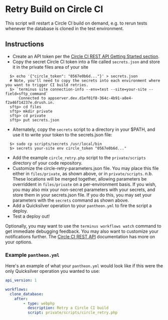# Retry Build on Circle CI #

This script will restart a Circle CI build on demand, e.g. to rerun tests
whenever the database is cloned in the test environment.

## Instructions ##

- Create an API token per the [Circle CI REST API Getting Started section](https://circleci.com/docs/api#getting-started).
- Copy the secret Circle CI token into a file called `secrets.json` and store it in the private files area of your site

```shell
  $> echo '{"circle_token": "0567e0b6d..."}' > secrets.json
  # Note, you'll need to copy the secrets into each environment where you want to trigger CI build retries.
  $> `terminus site connection-info --env=test --site=your-site --field=sftp_command`
      Connected to appserver.dev.d1ef01f8-364c-4b91-a8e4-f2a46f14237e.drush.in.
  sftp> cd files
  sftp> mkdir private
  sftp> cd private
  sftp> put secrets.json
```

- Alternately, copy the `secrets` script to a directory in your $PATH, and use it to write your token to the secrets.json file:

```shell
  $> sudo cp scripts/secrets /usr/local/bin
  $> secrets your-site env circle_token "0567e0b6d..."
```

- Add the example `circle_retry.php` script to the `private/scripts` directory of your code repository.
- Customize the circle-retry-parameters.json file. You may place this file either in `files/private`, as shown above, or in `private/scripts`. n.b. These locations will be merged together, allowing parameters be overriddent in `files/private` on a per-environment basis. If you wish, you may also mix your non-secret parameters with your secrets, and store them in your secrets.json file. If you do this, you may set your parameters with the `secrets` command as shown above.
- Add a Quicksilver operation to your `pantheon.yml` to fire the script a deploy.
- Test a deploy out!

Optionally, you may want to use the `terminus workflows watch` command to get immediate debugging feedback. You may also want to customize your notifications further. The [Circle CI REST API](https://circleci.com/docs/api) documentation has more on your options.

### Example `pantheon.yml` ###

Here's an example of what your `pantheon.yml` would look like if this were the only Quicksilver operation you wanted to use:

```yaml
api_version: 1

workflows:
  clone_database:
    after:
        - type: webphp
          description: Retry a Circle CI build
          script: private/scripts/circle_retry.php
